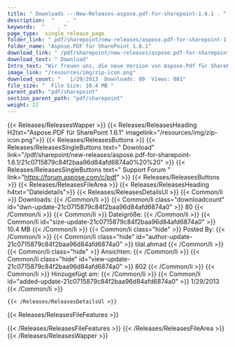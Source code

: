 ```yaml
---
title: " Downloads ---New-Releases-aspose.pdf-for-sharepoint-1.6.1 . "
description:  "    . " 
keywords:  "    . " 
page_type:  single_release_page
folder_link: " pdf/sharepoint/new-releases/aspose.pdf-for-sharepoint-1.6.1/"
folder_name: "Aspose.PDF für SharePoint 1.6.1"
download_link: " /pdf/sharepoint/new-releases/aspose.pdf-for-sharepoint-1.6.1/21c0715879c84f2baa96d84afd6874a0"
download_text: " Download"
Intro_text: "Wir freuen uns, die neue Version von Aspose.Pdf für SharePoint 1.6.1 mit ..."
image_link: "/resources/img/zip-icon.png"
download_count: "   1/29/2013  Downloads: 80  Views: 801"
file_size: "  File Size: 10.4 MB "
parent_path: "pdf/sharepoint"
section_parent_path: "pdf/sharepoint"
weight: 22
---
```


{{< Releases/ReleasesWapper >}}
  {{< Releases/ReleasesHeading H2txt="Aspose.PDF für SharePoint 1.6.1" imagelink="/resources/img/zip-icon.png">}}
  {{< Releases/ReleasesButtons >}}
    {{< Releases/ReleasesSingleButtons text=" Download" link="/pdf/sharepoint/new-releases/aspose.pdf-for-sharepoint-1.6.1/21c0715879c84f2baa96d84afd6874a0%20%20" >}}
    {{< Releases/ReleasesSingleButtons text=" Support Forum " link="https://forum.aspose.com/c/pdf" >}}
  {{< Releases/ReleasesButtons >}}
  {{< Releases/ReleasesFileArea >}}
    {{< Releases/ReleasesHeading h4txt="Dateidetails">}}
    {{< Releases/ReleasesDetailsUl >}}
            {{< Common/li >}} Downloads: {{< /Common/li >}}
      {{< Common/li class="downloadcount" id="dwn-update-21c0715879c84f2baa96d84afd6874a0" >}} 80 {{< /Common/li >}}
      {{< Common/li >}} Dateigröße: {{< /Common/li >}}
      {{< Common/li id="size-update-21c0715879c84f2baa96d84afd6874a0" >}} 10.4 MB {{< /Common/li >}} 
      {{< Common/li  class="hide" >}} Posted By: {{< /Common/li >}} 
      {{< Common/li class="hide" id="author-update-21c0715879c84f2baa96d84afd6874a0" >}} tilal.ahmad {{< /Common/li >}}
      {{< Common/li class="hide" >}} Ansichten: {{< /Common/li >}}
      {{< Common/li class="hide" id="view-update-21c0715879c84f2baa96d84afd6874a0" >}} 802 {{< /Common/li >}}
      {{< Common/li >}} Hinzugefügt am: {{< /Common/li >}}
      {{< Common/li id="added-update-21c0715879c84f2baa96d84afd6874a0" >}} 1/29/2013 {{< /Common/li >}} 

    {{< /Releases/ReleasesDetailsUl >}}

  {{< Releases/ReleasesFileFeatures >}}
      
  {{< /Releases/ReleasesFileFeatures >}}
 {{< /Releases/ReleasesFileArea >}}
{{< /Releases/ReleasesWapper >}}



